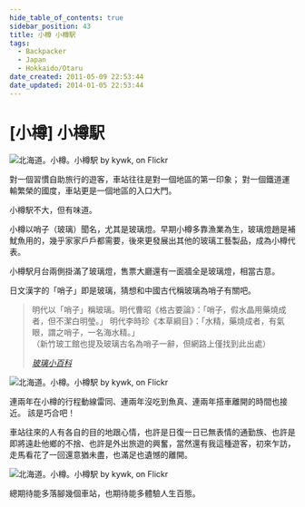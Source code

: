 ```yaml
---
hide_table_of_contents: true
sidebar_position: 43
title: 小樽 小樽駅
tags:
  - Backpacker
  - Japan
  - Hokkaido/Otaru
date_created: 2011-05-09 22:53:44
date_updated: 2014-01-05 22:53:44
---
```


[小樽] 小樽駅
============

![北海道。小樽。小樽駅 by kywk, on Flickr](http://farm8.staticflickr.com/7081/7258768586_2ef34cc148.jpg)

對一個習慣自助旅行的遊客，車站往往是對一個地區的第一印象；
對一個鐵道運輸繁榮的國度，車站更是一個地區的入口大門。

小樽駅不大，但有味道。

小樽以哨子（玻璃）聞名，尤其是玻璃燈。早期小樽多靠漁業為生，玻璃燈趙是補魷魚用的，幾乎家家戶戶都需要，後來更發展出其他的玻璃工藝製品，成為小樽代表。

小樽駅月台兩側掛滿了玻璃燈，售票大廳還有一面牆全是玻璃燈，相當古意。

日文漢字的「哨子」即是玻璃，猜想和中國古代稱玻璃為哨子有關吧。

> 明代以「哨子」稱玻璃。明代曹昭《格古要論》：「哨子，假水晶用藥燒成者，但不潔白明瑩。」
> 明代李時珍《本草綱目》：「水精，藥燒成者，有氣眼，謂之哨子，一名海水精。」  
> （新竹玻工館也提及玻璃古名為哨子一辭，但網路上僅找到此出處）  
> 
> _[玻璃小百科](http://goo.gl/KFFcG)_

![北海道。小樽。小樽駅 by kywk, on Flickr](http://farm8.staticflickr.com/7245/7258766210_ea95efb62e_c.jpg)

連兩年在小樽的行程動線雷同、連兩年沒吃到魚真、連兩年搭車離開的時間也接近。
該是巧合吧！

車站往來的人有各自的目的地跟心情，也許是日復一日已無表情的通勤族、也許是即將遠赴他鄉的不捨、也許是外出旅遊的興奮，當然還有我這種遊客，初來乍訪，走馬看花了一回還意猶未盡，也滿足也遺憾的離開。

![北海道。小樽。小樽駅 by kywk, on Flickr](http://farm8.staticflickr.com/7091/7258771430_e69cc55b31_c.jpg)

總期待能多落腳幾個車站，也期待能多體驗人生百態。
